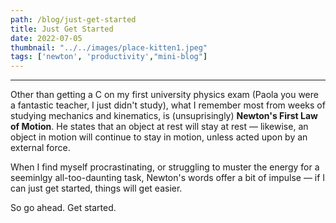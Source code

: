 ```yaml
---
path: /blog/just-get-started
title: Just Get Started 
date: 2022-07-05
thumbnail: "../../images/place-kitten1.jpeg"
tags: ['newton', 'productivity',"mini-blog"]
---
```

---
  
Other than getting a C on my first university physics exam (Paola you were a fantastic teacher, I just didn't study), what I remember most from weeks of studying mechanics and kinematics, is (unsuprisingly) **Newton's First Law of Motion**. He states that an object at rest will stay at rest &mdash; likewise, an object in motion will continue to stay in motion, unless acted upon by an external force.

When I find myself procrastinating, or struggling to muster the energy for a seeminlgy all-too-daunting task, Newton's words offer a bit of impulse &mdash; if I can just get started, things will get easier.  


So go ahead. Get started.
